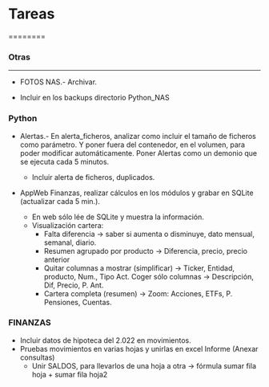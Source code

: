# Tareas
========

### Otras
----------

* FOTOS NAS.- Archivar.

* Incluir en los backups directorio Python_NAS


### Python

* Alertas.- En alerta_ficheros, analizar como incluir el tamaño de ficheros como parámetro. Y poner fuera del contenedor, en el volumen, para poder modificar automáticamente.
    Poner Alertas como un demonio que se ejecuta cada 5 minutos.
    - Incluir alerta de ficheros, duplicados.

* AppWeb Finanzas, realizar cálculos en los módulos y grabar en SQLite (actualizar cada 5 min.).
    - En web sólo lée de SQLite y muestra la información.
    - Visualización cartera:
        * Falta diferencia -> saber si aumenta o disminuye, dato mensual, semanal, diario.
        * Resumen agrupado por producto -> Diferencia, precio, precio anterior
        * Quitar columnas a mostrar (simplificar) -> Ticker, Entidad, producto, Num., Tipo Act.
            Coger sólo columnas -> Descripción, Dif, Precio, P. Ant.
        * Cartera completa (resumen) -> Zoom: Acciones, ETFs, P. Pensiones, Cuentas.


### FINANZAS

* Incluir datos de hipoteca del 2.022 en movimientos.
* Pruebas movimientos en varias hojas y unirlas en excel Informe (Anexar consultas)
    * Unir SALDOS, para llevarlos de una hoja a otra -> fórmula sumar fila hoja + sumar fila hoja2 
